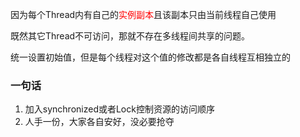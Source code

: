 因为每个Thread内有自己的<font color = 'red'>实例副本</font>且该副本只由当前线程自己使用

既然其它Thread不可访问，那就不存在多线程间共享的问题。

统一设置初始值，但是每个线程对这个值的修改都是各自线程互相独立的

### 一句话

1. 加入synchronized或者Lock控制资源的访问顺序
2. 人手一份，大家各自安好，没必要抢夺





